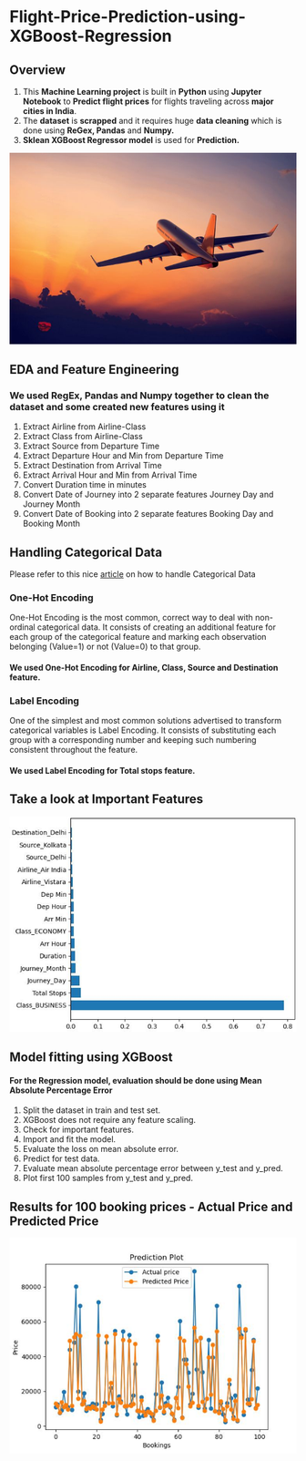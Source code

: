 # Flight-Price-Prediction-using-XGBoost-Regression

## Overview
1. This **Machine Learning project** is built in **Python** using **Jupyter Notebook** to **Predict flight prices** for flights traveling across **major cities in India**.
2. The **dataset** is **scrapped** and it requires huge **data cleaning** which is done using **ReGex, Pandas** and **Numpy.**
3. **Sklean XGBoost Regressor model** is used for **Prediction.**

![Airplane](Airplane.jpg)

## EDA and Feature Engineering

### We used RegEx, Pandas and Numpy together to clean the dataset and some created new features using it

1. Extract Airline from Airline-Class
2. Extract Class from Airline-Class
3. Extract Source from Departure Time	
4. Extract Departure Hour and Min from Departure Time
5. Extract Destination from Arrival Time
6. Extract Arrival Hour and Min from Arrival Time
7. Convert Duration time in minutes
8. Convert Date of Journey into 2 separate features Journey Day and Journey Month
9. Convert Date of Booking into 2 separate features Booking Day and Booking Month

## Handling Categorical Data

Please refer to this nice [article](https://towardsdatascience.com/handling-categorical-data-the-right-way-9d1279956fc6) on how to handle Categorical Data

### One-Hot Encoding
One-Hot Encoding is the most common, correct way to deal with non-ordinal categorical data. It consists of creating an additional feature for each group of the categorical feature and marking each observation belonging (Value=1) or not (Value=0) to that group. 

#### We used One-Hot Encoding for Airline, Class, Source and Destination feature.

### Label Encoding
One of the simplest and most common solutions advertised to transform categorical variables is Label Encoding. It consists of substituting each group with a corresponding number and keeping such numbering consistent throughout the feature.

#### We used Label Encoding for Total stops feature.

## Take a look at Important Features

![Features](Imp_Features.jpg)

## Model fitting using XGBoost 

#### For the Regression model, evaluation should be done using Mean Absolute Percentage Error

1. Split the dataset in train and test set.
2. XGBoost does not require any feature scaling.
3. Check for important features.
4. Import and fit the model.
5. Evaluate the loss on mean absolute error.
6. Predict for test data.
7. Evaluate mean absolute percentage error between y_test and y_pred.
8. Plot first 100 samples from y_test and y_pred.

## Results for 100 booking prices - Actual Price and Predicted Price

![Result](Result.jpg)


